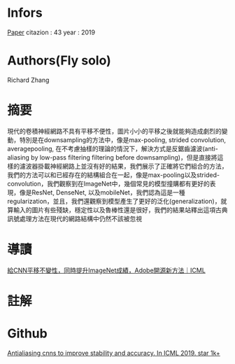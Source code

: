 # Infors
[Paper](https://arxiv.org/pdf/1904.11486.pdf)
citazion : 43
year : 2019

# Authors(Fly solo)

Richard Zhang 

# 摘要
現代的卷積神經網路不具有平移不便性，圖片小小的平移之後就能夠造成劇烈的變動，特別是在downsampling的方法中，像是max-pooling, strided convolution, averagepooling, 在不考慮抽樣的理論的情況下，解決方式是反鋸齒濾波(anti-aliasing by low-pass filtering filtering before downsampling)，但是直接將這樣的濾波器掛載神經網路上並沒有好的結果，我們展示了正確將它們組合的方法，我們的方法可以和已經存在的結構組合在一起，像是max-pooling以及strided-convolution，我們觀察到在ImageNet中，幾個常見的模型撞購都有更好的表現，像是ResNet, DenseNet, 以及mobileNet，我們認為這是一種regularization，並且，我們還觀察到模型產生了更好的泛化(generalization)，就算輸入的圖片有些殘缺，穩定性以及魯棒性還是很好，我們的結果站釋出這項古典訊號處理方法在現代的網路結構中仍然不該被忽視


# 導讀
[給CNN平移不變性，同時提升ImageNet成績，Adobe開源新方法｜ICML](https://kknews.cc/zh-tw/tech/klrvqjr.html)

# 註解

# Github
[Antialiasing cnns to improve stability and accuracy. In ICML 2019. star 1k+](https://github.com/adobe/antialiased-cnns)
